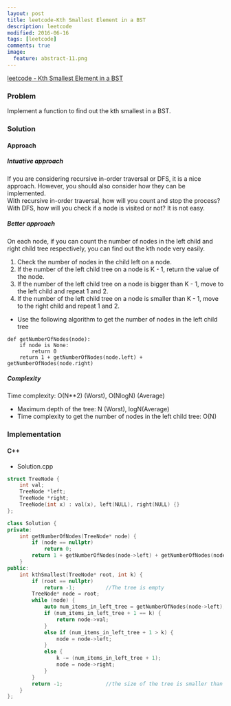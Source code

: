 ```yaml
---
layout: post
title: leetcode-Kth Smallest Element in a BST
description: leetcode
modified: 2016-06-16
tags: [leetcode]
comments: true
image:
  feature: abstract-11.png
---
```

[leetcode - Kth Smallest Element in a BST](https://leetcode.com/problems/kth-smallest-element-in-a-bst/)

### Problem

Implement a function to find out the kth smallest in a BST. 

### Solution 

#### Approach

##### Intuative approach

If you are considering recursive in-order traversal or DFS, it is a nice approach. However, you should also consider how they can be implemented.   
With recursive in-order traversal, how will you count and stop the process? With DFS, how will you check if a node is visited or not? It is not easy. 

##### Better approach

On each node, if you can count the number of nodes in the left child and right child tree respectively, you can find out the kth node very easily. 

1. Check the number of nodes in the child left on a node.
2. If the number of the left child tree on a node is K - 1, return the value of the node.
3. If the number of the left child tree on a node is bigger than K - 1, move to the left child and repeat 1 and 2. 
4. If the number of the left child tree on a node is smaller than K - 1, move to the right child and repeat 1 and 2. 

- Use the following algorithm to get the number of nodes in the left child tree

```
def getNumberOfNodes(node):
    if node is None:
        return 0
    return 1 + getNumberOfNodes(node.left) + getNumberOfNodes(node.right)
```

##### Complexity

Time complexity: O(N**2) (Worst), O(NlogN) (Average)

- Maximum depth of the tree: N (Worst), logN(Average)
- Time complexity to get the number of nodes in the left child tree: O(N)


### Implementation

#### C++

- Solution.cpp

```cpp
struct TreeNode {
    int val;
    TreeNode *left;
    TreeNode *right;
    TreeNode(int x) : val(x), left(NULL), right(NULL) {}
};

class Solution {
private:
    int getNumberOfNodes(TreeNode* node) {
        if (node == nullptr)
            return 0;
        return 1 + getNumberOfNodes(node->left) + getNumberOfNodes(node->right);
    }
public:
    int kthSmallest(TreeNode* root, int k) {
        if (root == nullptr)
            return -1;          //The tree is empty
        TreeNode* node = root;
        while (node) {
            auto num_items_in_left_tree = getNumberOfNodes(node->left);
            if (num_items_in_left_tree + 1 == k) {
                return node->val;
            }
            else if (num_items_in_left_tree + 1 > k) {
                node = node->left;
            }
            else {
                k -= (num_items_in_left_tree + 1);
                node = node->right;
            }
        }
        return -1;              //the size of the tree is smaller than k
    }
};

```
